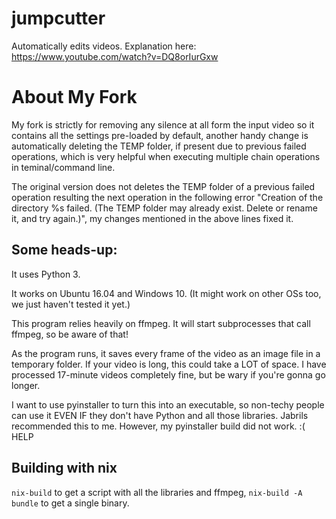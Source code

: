 # jumpcutter
Automatically edits videos. Explanation here: https://www.youtube.com/watch?v=DQ8orIurGxw

# About My Fork
My fork is strictly for removing any silence at all form the input video so it contains all the settings pre-loaded by default, another handy change is automatically deleting the TEMP folder, if present due to previous failed operations, which is very helpful when executing multiple chain operations in teminal/command line.

The original version does not deletes the TEMP folder of a previous failed operation resulting the next operation in the following error "Creation of the directory %s failed. (The TEMP folder may already exist. Delete or rename it, and try again.)", my changes mentioned in the above lines fixed it.

## Some heads-up:

It uses Python 3.

It works on Ubuntu 16.04 and Windows 10. (It might work on other OSs too, we just haven't tested it yet.)

This program relies heavily on ffmpeg. It will start subprocesses that call ffmpeg, so be aware of that!

As the program runs, it saves every frame of the video as an image file in a
temporary folder. If your video is long, this could take a LOT of space.
I have processed 17-minute videos completely fine, but be wary if you're gonna go longer.

I want to use pyinstaller to turn this into an executable, so non-techy people
can use it EVEN IF they don't have Python and all those libraries. Jabrils 
recommended this to me. However, my pyinstaller build did not work. :( HELP

## Building with nix
`nix-build` to get a script with all the libraries and ffmpeg, `nix-build -A bundle` to get a single binary.
